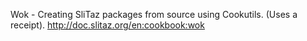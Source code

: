
Wok - Creating SliTaz packages from source using Cookutils. (Uses a receipt).
http://doc.slitaz.org/en:cookbook:wok

